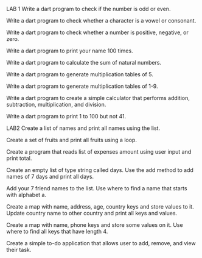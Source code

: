 LAB 1
Write a dart program to check if the number is odd or even. 

Write a dart program to check whether a character is a vowel or consonant. 

Write a dart program to check whether a number is positive, negative, or zero. 

Write a dart program to print your name 100 times. 

Write a dart program to calculate the sum of natural numbers. 

Write a dart program to generate multiplication tables of 5. 

Write a dart program to generate multiplication tables of 1-9. 

Write a dart program to create a simple calculator that performs addition, subtraction, multiplication, and division. 

Write a dart program to print 1 to 100 but not 41. 



LAB2
Create a list of names and print all names using the list. 

Create a set of fruits and print all fruits using a loop. 

Create a program that reads list of expenses amount using user input and print total. 

Create an empty list of type string called days. Use the add method to add names of 7 days and print all days. 

Add your 7 friend names to the list. Use where to find a name that starts with alphabet a. 

Create a map with name, address, age, country keys and store values to it. Update country name to other country and print all keys and values. 

Create a map with name, phone keys and store some values on it. Use where to find all keys that have length 4. 

Create a simple to-do application that allows user to add, remove, and view their task. 
